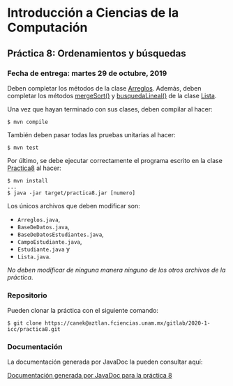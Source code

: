 Introducción a Ciencias de la Computación
=========================================

Práctica 8: Ordenamientos y búsquedas
-------------------------------------

### Fecha de entrega: martes 29 de octubre, 2019

Deben completar los métodos de la clase
[Arreglos](https://aztlan.fciencias.unam.mx/gitlab/2020-1-icc/practica8/blob/master/src/main/java/mx/unam/ciencias/icc/Arreglos.java).
Además, deben completar los métodos
[mergeSort()](https://aztlan.fciencias.unam.mx/gitlab/2020-1-icc/practica8/blob/master/src/main/java/mx/unam/ciencias/icc/Lista.java#L289) 
y
[busquedaLineal()](https://aztlan.fciencias.unam.mx/gitlab/2020-1-icc/practica8/blob/master/src/main/java/mx/unam/ciencias/icc/Lista.java#L314) 
de la clase
[Lista](https://aztlan.fciencias.unam.mx/gitlab/2020-1-icc/practica8/blob/master/src/main/java/mx/unam/ciencias/icc/Lista.java).

Una vez que hayan terminado con sus clases, deben compilar al hacer:

```
$ mvn compile
```

También deben pasar todas las pruebas unitarias al hacer:

```
$ mvn test
```

Por último, se debe ejecutar correctamente el programa escrito en la clase
[Practica8](https://aztlan.fciencias.unam.mx/gitlab/2020-1-icc/practica8/blob/master/src/main/java/mx/unam/ciencias/icc/Practica8.java)
al hacer:

```
$ mvn install
...
$ java -jar target/practica8.jar [numero]
```

Los únicos archivos que deben modificar son:

* `Arreglos.java`,
* `BaseDeDatos.java`,
* `BaseDeDatosEstudiantes.java`,
* `CampoEstudiante.java`,
* `Estudiante.java` y
* `Lista.java`.

*No deben modificar de ninguna manera ninguno de los otros archivos de la
práctica*.

### Repositorio

Pueden clonar la práctica con el siguiente comando:

```
$ git clone https://canek@aztlan.fciencias.unam.mx/gitlab/2020-1-icc/practica8.git
```

### Documentación

La documentación generada por JavaDoc la pueden consultar aquí:

[Documentación generada por JavaDoc para la práctica
8](https://aztlan.fciencias.unam.mx/~canek/2020-1-icc/practica8/apidocs/index.html)
